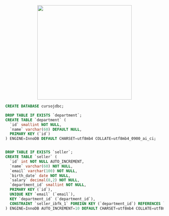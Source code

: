 <div align="center">
    <img src="https://miro.medium.com/v2/resize:fit:720/format:webp/1*PpTSlj9PSgB4VPEx4zEReQ.png" width="300">
</div>

```sql
CREATE DATABASE cursojdbc;

DROP TABLE IF EXISTS `department`;
CREATE TABLE `department` (
  `id` smallint NOT NULL,
  `name` varchar(60) DEFAULT NULL,
  PRIMARY KEY (`id`)
) ENGINE=InnoDB DEFAULT CHARSET=utf8mb4 COLLATE=utf8mb4_0900_ai_ci;


DROP TABLE IF EXISTS `seller`;
CREATE TABLE `seller` (
  `id` int NOT NULL AUTO_INCREMENT,
  `name` varchar(60) NOT NULL,
  `email` varchar(100) NOT NULL,
  `birth_date` date NOT NULL,
  `salary` decimal(8,2) NOT NULL,
  `department_id` smallint NOT NULL,
  PRIMARY KEY (`id`),
  UNIQUE KEY `email` (`email`),
  KEY `department_id` (`department_id`),
  CONSTRAINT `seller_ibfk_1` FOREIGN KEY (`department_id`) REFERENCES `department` (`id`)
) ENGINE=InnoDB AUTO_INCREMENT=10 DEFAULT CHARSET=utf8mb4 COLLATE=utf8mb4_0900_ai_ci;
```
